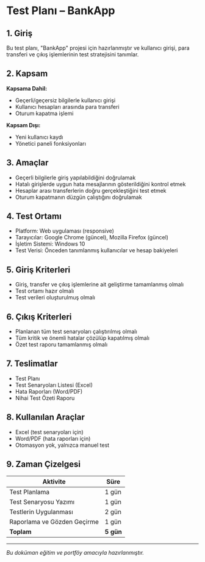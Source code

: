 # Test Planı – BankApp

## 1. Giriş  
Bu test planı, "BankApp" projesi için hazırlanmıştır ve kullanıcı girişi, para transferi ve çıkış işlemlerinin test stratejisini tanımlar.

## 2. Kapsam  
**Kapsama Dahil:**
- Geçerli/geçersiz bilgilerle kullanıcı girişi
- Kullanıcı hesapları arasında para transferi
- Oturum kapatma işlemi

**Kapsam Dışı:**
- Yeni kullanıcı kaydı
- Yönetici paneli fonksiyonları

## 3. Amaçlar  
- Geçerli bilgilerle giriş yapılabildiğini doğrulamak  
- Hatalı girişlerde uygun hata mesajlarının gösterildiğini kontrol etmek  
- Hesaplar arası transferlerin doğru gerçekleştiğini test etmek  
- Oturum kapatmanın düzgün çalıştığını doğrulamak

## 4. Test Ortamı  
- Platform: Web uygulaması (responsive)  
- Tarayıcılar: Google Chrome (güncel), Mozilla Firefox (güncel)  
- İşletim Sistemi: Windows 10  
- Test Verisi: Önceden tanımlanmış kullanıcılar ve hesap bakiyeleri

## 5. Giriş Kriterleri  
- Giriş, transfer ve çıkış işlemlerine ait geliştirme tamamlanmış olmalı  
- Test ortamı hazır olmalı  
- Test verileri oluşturulmuş olmalı

## 6. Çıkış Kriterleri  
- Planlanan tüm test senaryoları çalıştırılmış olmalı  
- Tüm kritik ve önemli hatalar çözülüp kapatılmış olmalı  
- Özet test raporu tamamlanmış olmalı

## 7. Teslimatlar  
- Test Planı  
- Test Senaryoları Listesi (Excel)  
- Hata Raporları (Word/PDF)  
- Nihai Test Özeti Raporu

## 8. Kullanılan Araçlar  
- Excel (test senaryoları için)  
- Word/PDF (hata raporları için)  
- Otomasyon yok, yalnızca manuel test

## 9. Zaman Çizelgesi

| Aktivite              | Süre     |
|-----------------------|----------|
| Test Planlama         | 1 gün    |
| Test Senaryosu Yazımı | 1 gün    |
| Testlerin Uygulanması | 2 gün    |
| Raporlama ve Gözden Geçirme | 1 gün    |
| **Toplam**            | **5 gün** |

---

*Bu doküman eğitim ve portföy amacıyla hazırlanmıştır.*

